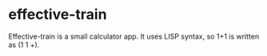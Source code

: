 # effective-train
Effective-train is a small calculator app. It uses LISP syntax, so 1+1 is written as (1 1 +).
